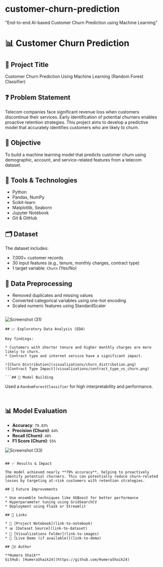# customer-churn-prediction
"End-to-end AI-based Customer Churn Prediction using Machine Learning"
# 📊 Customer Churn Prediction

## 📁 Project Title

Customer Churn Prediction Using Machine Learning (Random Forest Classifier)

## ❓ Problem Statement

Telecom companies face significant revenue loss when customers discontinue their services. Early identification of potential churners enables proactive retention strategies. This project aims to develop a predictive model that accurately identifies customers who are likely to churn.

## 🌟 Objective

To build a machine learning model that predicts customer churn using demographic, account, and service-related features from a telecom dataset.

## 🧠 Tools & Technologies

* Python
* Pandas, NumPy
* Scikit-learn
* Matplotlib, Seaborn
* Jupyter Notebook
* Git & GitHub

## 🗂️ Dataset

The dataset includes:

* 7,000+ customer records
* 30 input features (e.g., tenure, monthly charges, contract type)
* 1 target variable: `Churn` (Yes/No)

## 🧪 Data Preprocessing

* Removed duplicates and missing values
* Converted categorical variables using one-hot encoding
* Scaled numeric features using StandardScaler

```python
```
![Screenshot (31)](https://github.com/user-attachments/assets/0c383836-0cf8-4d9f-98be-2900d08e1070)

```
## 📈 Exploratory Data Analysis (EDA)

Key findings:

* Customers with shorter tenure and higher monthly charges are more likely to churn.
* Contract type and internet service have a significant impact.

![Churn Distribution](visualizations/churn_distribution.png)
![Contract Type Impact](visualizations/contract_type_vs_churn.png)

```## 🧠 Model Building

```
Used a `RandomForestClassifier` for high interpretability and performance.
```![Screenshot (32)](https://github.com/user-attachments/assets/2e78a9fa-70a7-4367-bb61-6ee3484dc66f)


```

## 📊 Model Evaluation

* **Accuracy**: `79.03%`
* **Precision (Churn)**: `64%`
* **Recall (Churn)**: `48%`
* **F1 Score (Churn)**: `55%`

![Screenshot (33)](https://github.com/user-attachments/assets/9105edfb-a6c6-4f34-aec0-0eec8905d9aa)
```

## ✅ Results & Impact

The model achieved nearly **79% accuracy**, helping to proactively identify potential churners. This can potentially reduce churn-related losses by targeting at-risk customers with retention strategies.

## 🚀 Future Improvements

* Use ensemble techniques like XGBoost for better performance
* Hyperparameter tuning using GridSearchCV
* Deployment using Flask or Streamlit

## 🔗 Links

* 📂 [Project Notebook](link-to-notebook)
* 📊 [Dataset Source](link-to-dataset)
* 📸 [Visualizations Folder](link-to-images)
* 📌 [Live Demo (if available)](link-to-demo)

## 🙋‍♀️ Author

**Humera Shaik**
GitHub: [HumeraShaik24](https://github.com/HumeraShaik24)
